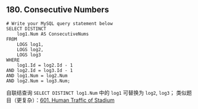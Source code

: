 ## 180. Consecutive Numbers ##
```
# Write your MySQL query statement below
SELECT DISTINCT
	log1.Num AS ConsecutiveNums
FROM
	LOGS log1,
	LOGS log2,
	LOGS log3
WHERE
	log1.Id = log2.Id - 1
AND log2.Id = log3.Id - 1
AND log1.Num = log2.Num
AND log2.Num = log3.Num;
```
自联结查询
`SELECT DISTINCT log1.Num` 中的 `log1` 可替换为 `log2`, `log3`；
类似题目（更复杂）：[601. Human Traffic of Stadium](https://leetcode.com/problems/human-traffic-of-stadium/description/)